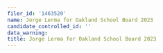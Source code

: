 ```yaml
---
filer_id: '1463520'
name: Jorge Lerma for Oakland School Board 2023
candidate_controlled_id: ''
data_warning: 
title: Jorge Lerma for Oakland School Board 2023
---
```

